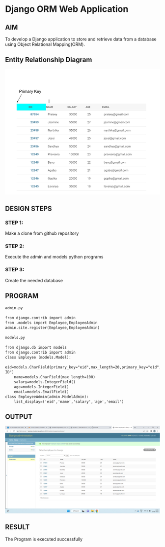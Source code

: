 # Django ORM Web Application

## AIM
To develop a Django application to store and retrieve data from a database using Object Relational Mapping(ORM).

## Entity Relationship Diagram

![Entity Relationship Diagram](./erd.png)

## DESIGN STEPS

### STEP 1:
Make a clone from github repository

### STEP 2:
Execute the admin and models python programs

### STEP 3:
Create the needed database

## PROGRAM
```
admin.py

from django.contrib import admin
from .models import Employee,EmployeeAdmin
admin.site.register(Employee,EmployeeAdmin)

models.py

from django.db import models
from django.contrib import admin
class Employee (models.Model):
    eid=models.CharField(primary_key="eid",max_length=20,primary_key="eid",help_text="Employee ID")
    name=models.CharField(max_length=100)
    salary=models.IntegerField()
    age=models.IntegerField()
    email=models.EmailField()
class EmployeeAdmin(admin.ModelAdmin):
    list_display=('eid','name','salary','age','email')
```
## OUTPUT
![OUTPUT](./orm.png)

## RESULT
The Program is executed successfully